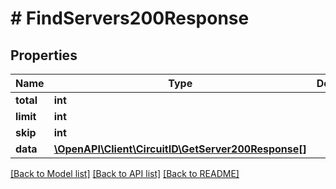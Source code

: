 # # FindServers200Response

## Properties

Name | Type | Description | Notes
------------ | ------------- | ------------- | -------------
**total** | **int** |  |
**limit** | **int** |  |
**skip** | **int** |  |
**data** | [**\OpenAPI\Client\CircuitID\GetServer200Response[]**](GetServer200Response.md) |  |

[[Back to Model list]](../../README.md#models) [[Back to API list]](../../README.md#endpoints) [[Back to README]](../../README.md)
